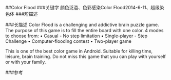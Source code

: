 ##Color Flood
###关键字
颜色泛滥、色彩感染Color Flood2014-6-11、超级染色体
###短描述

###长描述
Color Flood is a challenging and addictive brain puzzle game. 
The purpose of this game is to fill the entire board with one color. 
4 modes to choose from: 
• Casual - No step limitation 
• Single-player - Step Challenge 
• Computer-flooding contest 
• Two-player game 

This is one of the best color game in Android. 
Suitable for killing time, leisure, brain training. 
Do not miss this game that you can play with yourself or with your family. 


###参考